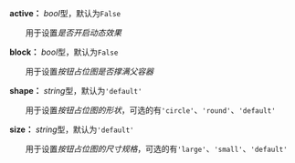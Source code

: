 **active：** *bool*型，默认为`False`

　　用于设置*是否开启动态效果*

**block：** *bool*型，默认为`False`

　　用于设置*按钮占位图是否撑满父容器*

**shape：** *string*型，默认为`'default'`

　　用于设置*按钮占位图的形状*，可选的有`'circle'`、`'round'`、`'default'`

**size：** *string*型，默认为`'default'`

　　用于设置*按钮占位图的尺寸规格*，可选的有`'large'`、`'small'`、`'default'`
